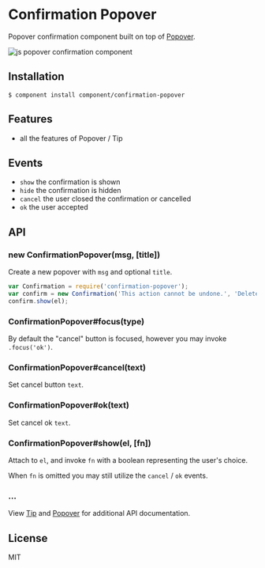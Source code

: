 
# Confirmation Popover

  Popover confirmation component built on top of [Popover](http://github.com/component/popover).

  ![js popover confirmation component](http://f.cl.ly/items/2H3a3C1M1k071z1B360I/Screen%20Shot%202012-08-06%20at%2012.16.59%20PM.png)

## Installation

```
$ component install component/confirmation-popover
```

## Features

  - all the features of Popover / Tip

## Events

  - `show` the confirmation is shown
  - `hide` the confirmation is hidden
  - `cancel` the user closed the confirmation or cancelled
  - `ok` the user accepted

## API

### new ConfirmationPopover(msg, [title])

  Create a new popover with `msg` and optional `title`.

```js
var Confirmation = require('confirmation-popover');
var confirm = new Confirmation('This action cannot be undone.', 'Delete tobi?');
confirm.show(el);
```

### ConfirmationPopover#focus(type)

  By default the "cancel" button is focused, however you
  may invoke `.focus('ok')`.

### ConfirmationPopover#cancel(text)

  Set cancel button `text`.

### ConfirmationPopover#ok(text)

  Set cancel ok `text`.

### ConfirmationPopover#show(el, [fn])

  Attach to `el`, and invoke `fn` with
  a boolean representing the user's choice.

  When `fn` is omitted you may still utilize the `cancel` / `ok` events.

### ...

  View [Tip](http://github.com/component/tip) and [Popover](http://github.com/component/popover) for additional
  API documentation.

## License

  MIT